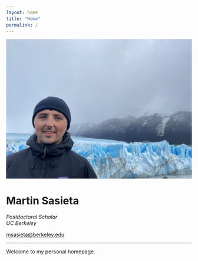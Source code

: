 ```yaml
---
layout: home
title: "Home"
permalink: /
---
```


<div class="profile-header">
  <img src="/assets/images/profile.jpg" alt="Martin Sasieta" class="profile-photo">

  <div class="profile-text">
    <h1>Martin Sasieta</h1>
    <p><em>Postdoctoral Scholar<br>
    UC Berkeley</em></p>
    <p><a href="mailto:msasieta@berkeley.edu">msasieta@berkeley.edu</a></p>
  </div>
</div>

---

Welcome to my personal homepage.  
